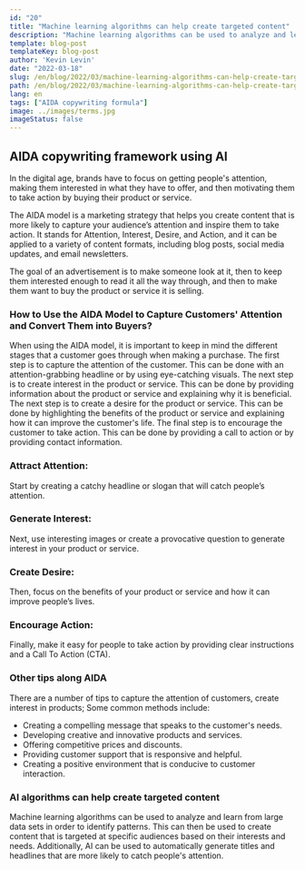 ```yaml
---
id: "20"
title: "Machine learning algorithms can help create targeted content"
description: "Machine learning algorithms can be used to analyze and learn from large data sets in order to identify patterns. This can then be used to create content that is targeted at specific audiences based on their interests. By using machine learning, businesses can create content that is more relevant to their customers and that will help to increase sales."
template: blog-post
templateKey: blog-post
author: 'Kevin Levin'
date: "2022-03-18"
slug: /en/blog/2022/03/machine-learning-algorithms-can-help-create-targeted-content
path: /en/blog/2022/03/machine-learning-algorithms-can-help-create-targeted-content
lang: en
tags: ["AIDA copywriting formula"]
image: ../images/terms.jpg
imageStatus: false
---
```

## AIDA copywriting framework using AI

In the digital age, brands have to focus on getting people's attention, making them interested in what they have to offer, and then motivating them to take action by buying their product or service.

The AIDA model is a marketing strategy that helps you create content that is more likely to capture your audience’s attention and inspire them to take action. It stands for Attention, Interest, Desire, and Action, and it can be applied to a variety of content formats, including blog posts, social media updates, and email newsletters.

The goal of an advertisement is to make someone look at it, then to keep them interested enough to read it all the way through, and then to make them want to buy the product or service it is selling.

### How to Use the AIDA Model to Capture Customers' Attention and Convert Them into Buyers?

When using the AIDA model, it is important to keep in mind the different stages that a customer goes through when making a purchase. The first step is to capture the attention of the customer. This can be done with an attention-grabbing headline or by using eye-catching visuals. The next step is to create interest in the product or service. This can be done by providing information about the product or service and explaining why it is beneficial. The next step is to create a desire for the product or service. This can be done by highlighting the benefits of the product or service and explaining how it can improve the customer's life. The final step is to encourage the customer to take action. This can be done by providing a call to action or by providing contact information.

### Attract Attention:

Start by creating a catchy headline or slogan that will catch people’s attention.


### Generate Interest:

Next, use interesting images or create a provocative question to generate interest in your product or service.

### Create Desire:

Then, focus on the benefits of your product or service and how it can improve people’s lives.

### Encourage Action:


Finally, make it easy for people to take action by providing clear instructions and a Call To Action (CTA).


### Other tips along AIDA

There are a number of tips to capture the attention of customers, create interest in products; Some common methods include:

- Creating a compelling message that speaks to the customer's needs.
- Developing creative and innovative products and services.
- Offering competitive prices and discounts.
- Providing customer support that is responsive and helpful.
- Creating a positive environment that is conducive to customer interaction.

### AI algorithms can help create targeted content
Machine learning algorithms can be used to analyze and learn from large data sets in order to identify patterns. This can then be used to create content that is targeted at specific audiences based on their interests and needs. Additionally, AI can be used to automatically generate titles and headlines that are more likely to catch people's attention.
